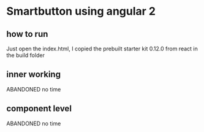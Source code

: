 # Smartbutton using angular 2

## how to run

Just open the index.html, I copied the prebuilt starter kit 0.12.0 from react in the build folder
	
## inner working

ABANDONED no time
	
## component level

ABANDONED no time
	